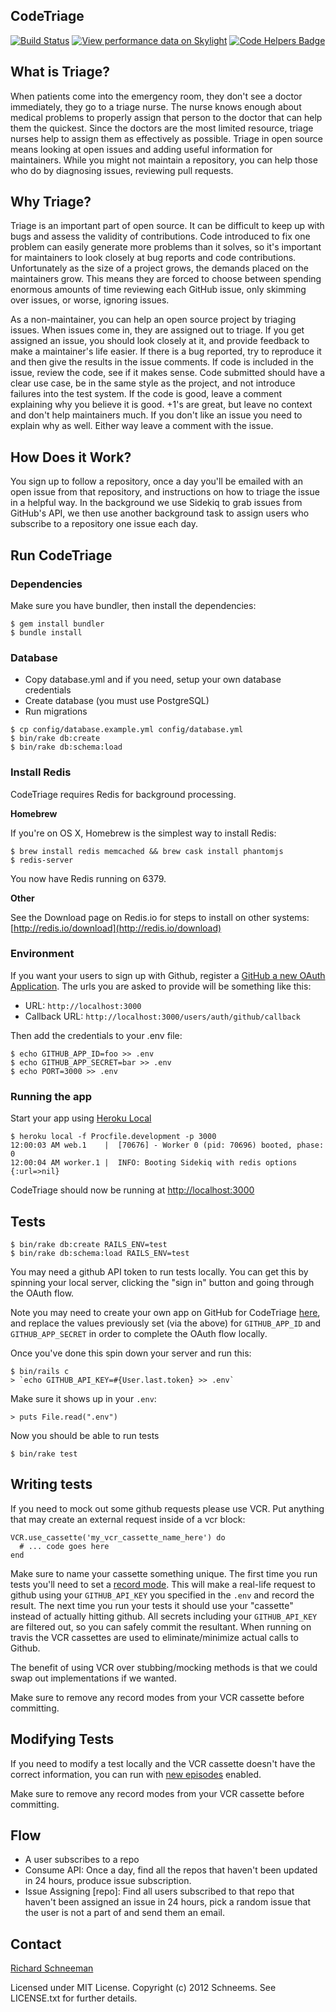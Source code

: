## CodeTriage

[![Build Status](https://secure.travis-ci.org/codetriage/codetriage.svg?branch=master)](http://travis-ci.org/codetriage/codetriage)
[![View performance data on Skylight](https://badges.skylight.io/status/IfSk4kDAh56r.svg)](https://oss.skylight.io/app/applications/IfSk4kDAh56r)
[![Code Helpers Badge](https://www.codetriage.com/codetriage/codetriage/badges/users.svg)](https://codetriage.com/codetriage/codetriage)

## What is Triage?

When patients come into the emergency room, they don't see a doctor immediately, they go to a triage nurse. The nurse knows enough about medical problems to properly assign that person to the doctor that can help them the quickest. Since the doctors are the most limited resource, triage nurses help to assign them as effectively as possible. Triage in open source means looking at open issues and adding useful information for maintainers. While you might not maintain a repository, you can help those who do by diagnosing issues, reviewing pull requests.


## Why Triage?

Triage is an important part of open source. It can be difficult to keep up with bugs and assess the validity of contributions. Code introduced to fix one problem can easily generate more problems than it solves, so it's important for maintainers to look closely at bug reports and code contributions. Unfortunately as the size of a project grows, the demands placed on the maintainers grow. This means they are forced to choose between spending enormous amounts of time reviewing each GitHub issue, only skimming over issues, or worse, ignoring issues.

As a non-maintainer, you can help an open source project by triaging issues. When issues come in, they are assigned out to triage. If you get assigned an issue, you should look closely at it, and provide feedback to make a maintainer's life easier. If there is a bug reported, try to reproduce it and then give the results in the issue comments. If code is included in the issue, review the code, see if it makes sense. Code submitted should have a clear use case, be in the same style as the project, and not introduce failures into the test system. If the code is good, leave a comment explaining why you believe it is good. +1's are great, but leave no context and don't help maintainers much. If you don't like an issue you need to explain why as well. Either way leave a comment with the issue.

## How Does it Work?

You sign up to follow a repository, once a day you'll be emailed with an open issue from that repository, and instructions on how to triage the issue in a helpful way. In the background we use Sidekiq to grab issues from GitHub's API, we then use another background task to assign users who subscribe to a repository one issue each day.


## Run CodeTriage

### Dependencies

Make sure you have bundler, then install the dependencies:

```shell
$ gem install bundler
$ bundle install
```

### Database
* Copy database.yml and if you need, setup your own database credentials
* Create database (you must use PostgreSQL)
* Run migrations

```shell
$ cp config/database.example.yml config/database.yml
$ bin/rake db:create
$ bin/rake db:schema:load
```

### Install Redis

CodeTriage requires Redis for background processing.

**Homebrew**

If you're on OS X, Homebrew is the simplest way to install Redis:

```shell
$ brew install redis memcached && brew cask install phantomjs
$ redis-server
```

You now have Redis running on 6379.

**Other**

See the Download page on Redis.io for steps to install on other systems: [http://redis.io/download](http://redis.io/download)

### Environment

If you want your users to sign up with Github, register a [GitHub a new OAuth Application](https://github.com/settings/applications/new). The urls you are asked to provide will be something like this:

- URL: `http://localhost:3000`
- Callback URL: `http://localhost:3000/users/auth/github/callback`

Then add the credentials to your .env file:

```shell
$ echo GITHUB_APP_ID=foo >> .env
$ echo GITHUB_APP_SECRET=bar >> .env
$ echo PORT=3000 >> .env
```

### Running the app

Start your app using [Heroku Local](https://devcenter.heroku.com/articles/heroku-local)

```shell
$ heroku local -f Procfile.development -p 3000
12:00:03 AM web.1    |  [70676] - Worker 0 (pid: 70696) booted, phase: 0
12:00:04 AM worker.1 |  INFO: Booting Sidekiq with redis options {:url=>nil}
```

CodeTriage should now be running at [http://localhost:3000](http://localhost:3000)


## Tests

```shell
$ bin/rake db:create RAILS_ENV=test
$ bin/rake db:schema:load RAILS_ENV=test
```

You may need a github API token to run tests locally. You can get this by spinning your local server, clicking the "sign in" button and going through the OAuth flow.

Note you may need to create your own app on GitHub for CodeTriage
[here](https://github.com/settings/developers), and replace the values
previously set (via the above) for `GITHUB_APP_ID` and `GITHUB_APP_SECRET` in
order to complete the OAuth flow locally.

Once you've done this spin down your server and run this:

```
$ bin/rails c
> `echo GITHUB_API_KEY=#{User.last.token} >> .env`
```

Make sure it shows up in your `.env`:

```
> puts File.read(".env")
```

Now you should be able to run tests

```
$ bin/rake test
```

## Writing tests

If you need to mock out some github requests please use VCR. Put anything that may create an external request inside of a vcr block:

```
VCR.use_cassette('my_vcr_cassette_name_here') do
  # ... code goes here
end
```

Make sure to name your cassette something unique. The first time you run tests you'll need to set a [record mode](https://relishapp.com/vcr/vcr/v/2-8-0/docs/record-modes). This will make a real-life request to github using your `GITHUB_API_KEY` you specified in the `.env` and record the result. The next time you run your tests it should use your "cassette" instead of actually hitting github. All secrets including your `GITHUB_API_KEY` are filtered out, so you can safely commit the resultant. When running on travis the VCR cassettes are used to eliminate/minimize actual calls to Github.

The benefit of using VCR over stubbing/mocking methods is that we could swap out implementations if we wanted.

Make sure to remove any record modes from your VCR cassette before committing.


## Modifying Tests

If you need to modify a test locally and the VCR cassette doesn't have the correct information, you can run with [new episodes](https://relishapp.com/vcr/vcr/v/2-8-0/docs/record-modes/new-episodes) enabled.

Make sure to remove any record modes from your VCR cassette before committing.

## Flow

- A user subscribes to a repo
- Consume API: Once a day, find all the repos that haven't been updated in 24 hours, produce issue subscription.
- Issue Assigning [repo]: Find all users subscribed to that repo that haven't been assigned an issue in 24 hours, pick a random issue that the user is not a part of and send them an email.


## Contact

[Richard Schneeman](http://twitter.com/schneems)

Licensed under MIT License.
Copyright (c) 2012 Schneems.
See LICENSE.txt for further details.
